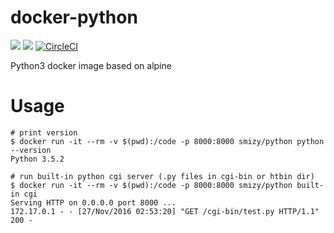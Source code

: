 # docker-python
[![](https://images.microbadger.com/badges/image/smizy/python.svg)](https://microbadger.com/images/smizy/python "Get your own image badge on microbadger.com") 
[![](https://images.microbadger.com/badges/version/smizy/python.svg)](https://microbadger.com/images/smizy/python "Get your own version badge on microbadger.com")
[![CircleCI](https://circleci.com/gh/smizy/docker-python.svg?style=svg&circle-token=822259374f0e19d00e65a8bd19ea0f0a0e630de3)](https://circleci.com/gh/smizy/docker-python)

Python3 docker image based on alpine

# Usage

```
# print version
$ docker run -it --rm -v $(pwd):/code -p 8000:8000 smizy/python python --version
Python 3.5.2

# run built-in python cgi server (.py files in cgi-bin or htbin dir)
$ docker run -it --rm -v $(pwd):/code -p 8000:8000 smizy/python built-in cgi
Serving HTTP on 0.0.0.0 port 8000 ...
172.17.0.1 - - [27/Nov/2016 02:53:20] "GET /cgi-bin/test.py HTTP/1.1" 200 -

```
